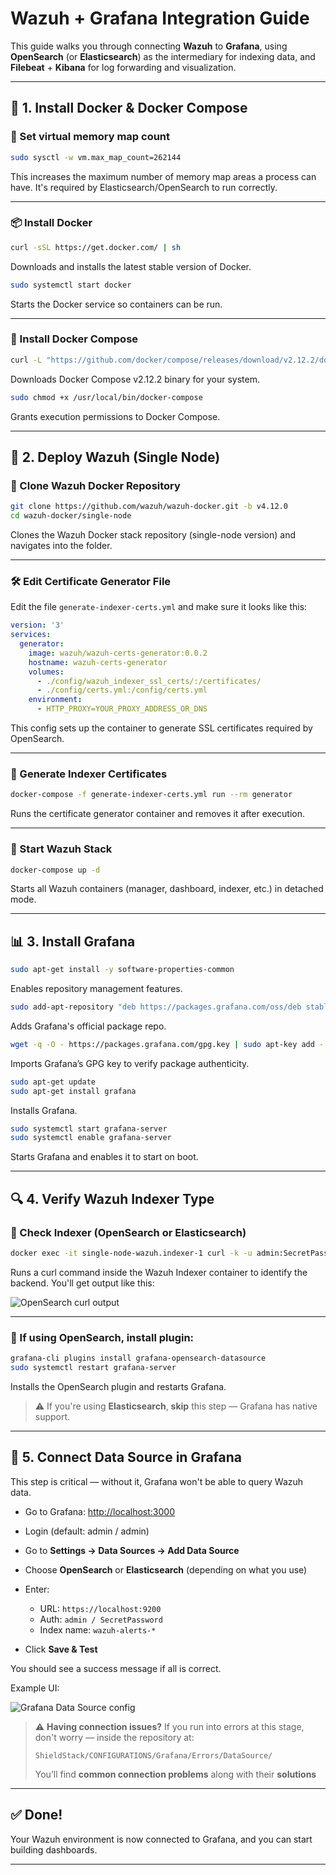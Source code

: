 # Wazuh + Grafana Integration Guide

This guide walks you through connecting **Wazuh** to **Grafana**, using **OpenSearch** (or **Elasticsearch**) as the intermediary for indexing data, and **Filebeat** + **Kibana** for log forwarding and visualization.

---

## 🔧 1. Install Docker & Docker Compose

### 📌 Set virtual memory map count

```bash
sudo sysctl -w vm.max_map_count=262144
```

This increases the maximum number of memory map areas a process can have. It's required by Elasticsearch/OpenSearch to run correctly.

---

### 📦 Install Docker

```bash
curl -sSL https://get.docker.com/ | sh
```

Downloads and installs the latest stable version of Docker.

```bash
sudo systemctl start docker
```

Starts the Docker service so containers can be run.

---

### 🧰 Install Docker Compose

```bash
curl -L "https://github.com/docker/compose/releases/download/v2.12.2/docker-compose-$(uname -s)-$(uname -m)" -o /usr/local/bin/docker-compose
```

Downloads Docker Compose v2.12.2 binary for your system.

```bash
sudo chmod +x /usr/local/bin/docker-compose
```

Grants execution permissions to Docker Compose.

---

## 🧱 2. Deploy Wazuh (Single Node)

### 🔁 Clone Wazuh Docker Repository

```bash
git clone https://github.com/wazuh/wazuh-docker.git -b v4.12.0
cd wazuh-docker/single-node
```

Clones the Wazuh Docker stack repository (single-node version) and navigates into the folder.

---

### 🛠️ Edit Certificate Generator File

Edit the file `generate-indexer-certs.yml` and make sure it looks like this:

```yaml
version: '3'
services:
  generator:
    image: wazuh/wazuh-certs-generator:0.0.2
    hostname: wazuh-certs-generator
    volumes:
      - ./config/wazuh_indexer_ssl_certs/:/certificates/
      - ./config/certs.yml:/config/certs.yml
    environment:
      - HTTP_PROXY=YOUR_PROXY_ADDRESS_OR_DNS
```

This config sets up the container to generate SSL certificates required by OpenSearch.

---

### 🔐 Generate Indexer Certificates

```bash
docker-compose -f generate-indexer-certs.yml run --rm generator
```

Runs the certificate generator container and removes it after execution.

---

### 🚀 Start Wazuh Stack

```bash
docker-compose up -d
```

Starts all Wazuh containers (manager, dashboard, indexer, etc.) in detached mode.

---

## 📊 3. Install Grafana

```bash
sudo apt-get install -y software-properties-common
```

Enables repository management features.

```bash
sudo add-apt-repository "deb https://packages.grafana.com/oss/deb stable main"
```

Adds Grafana's official package repo.

```bash
wget -q -O - https://packages.grafana.com/gpg.key | sudo apt-key add -
```

Imports Grafana’s GPG key to verify package authenticity.

```bash
sudo apt-get update
sudo apt-get install grafana
```

Installs Grafana.

```bash
sudo systemctl start grafana-server
sudo systemctl enable grafana-server
```

Starts Grafana and enables it to start on boot.

---

## 🔍 4. Verify Wazuh Indexer Type

### 🧪 Check Indexer (OpenSearch or Elasticsearch)

```bash
docker exec -it single-node-wazuh.indexer-1 curl -k -u admin:SecretPassword https://localhost:9200
```

Runs a curl command inside the Wazuh Indexer container to identify the backend. You'll get output like this:

![OpenSearch curl output](https://github.com/user-attachments/assets/52bef2d7-7ef1-4393-8bde-b50d386f243b)

---

### 🧩 If using **OpenSearch**, install plugin:

```bash
grafana-cli plugins install grafana-opensearch-datasource
sudo systemctl restart grafana-server
```

Installs the OpenSearch plugin and restarts Grafana.

> ⚠️ If you're using **Elasticsearch**, **skip** this step — Grafana has native support.

---

## 🔗 5. Connect Data Source in Grafana

This step is critical — without it, Grafana won't be able to query Wazuh data.

* Go to Grafana: [http://localhost:3000](http://localhost:3000)
* Login (default: admin / admin)
* Go to **Settings → Data Sources → Add Data Source**
* Choose **OpenSearch** or **Elasticsearch** (depending on what you use)
* Enter:

  * URL: `https://localhost:9200`
  * Auth: `admin / SecretPassword`
  * Index name: `wazuh-alerts-*`
* Click **Save & Test**

You should see a success message if all is correct.

Example UI:

![Grafana Data Source config](https://github.com/user-attachments/assets/78993653-65ef-4dd4-8102-a08841913961)

> ⚠️ **Having connection issues?**
> If you run into errors at this stage, don't worry — inside the repository at:
>
> `ShieldStack/CONFIGURATIONS/Grafana/Errors/DataSource/`
>
> You’ll find **common connection problems** along with their **solutions**

---

## ✅ Done!

Your Wazuh environment is now connected to Grafana, and you can start building dashboards.

---





